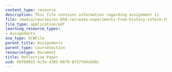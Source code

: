 ```yaml
---
content_type: resource
description: This file contains information regarding assignment 11.
file: /media/courses/ec-050-recreate-experiments-from-history-inform-the-future-from-the-past-galileo-january-iap-2010/60f608159c3e4385b6798f37fd4cbdbc_MITEC_050IAP10_assn11.pdf
file_type: application/pdf
learning_resource_types:
- Assignments
ocw_type: OCWFile
parent_title: Assignments
parent_type: CourseSection
resourcetype: Document
title: Reflective Paper
uid: 60f60815-9c3e-4385-b679-8f37fd4cbdbc
---
```


